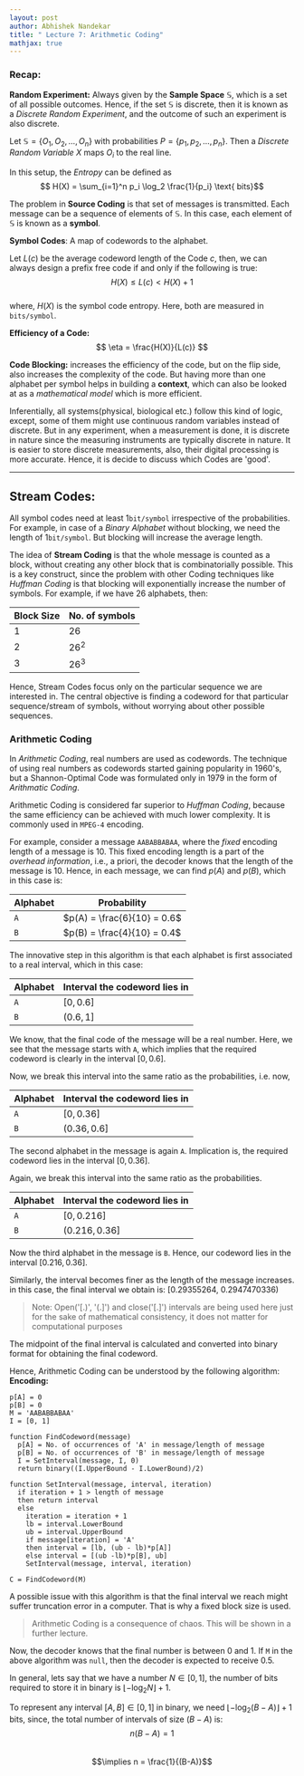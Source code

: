 ```yaml
---
layout: post   
author: Abhishek Nandekar   
title: " Lecture 7: Arithmetic Coding"
mathjax: true
---
```


### Recap:

**Random Experiment:** Always given by the **Sample Space** $\mathbb S$, which is a set of all possible outcomes. Hence, if the set $\mathbb S$ is discrete, then it is known as a *Discrete Random Experiment*, and the outcome of such an experiment is also discrete.  

Let $\mathbb S = \{O_1, O_2, \ldots, O_n\}$ with probabilities $P = \{p_1, p_2, \ldots, p_n\}$. Then a *Discrete Random Variable* $X$ maps $O_i$ to the real line.  

In this setup, the *Entropy* can be defined as  
$$ H(X) = \sum_{i=1}^n p_i \log_2 \frac{1}{p_i} \text{ bits}$$  

The problem in **Source Coding** is that set of messages is transmitted. Each message can be a sequence of elements of $\mathbb S$. In this case, each element of $\mathbb S$ is known as a **symbol**.

**Symbol Codes**: A map of codewords to the alphabet.

Let $L(c)$ be the average codeword length of the Code $c$, then, we can always design a prefix free code if and only if the following is true:  
$$ H(X) \leq L(c) < H(X) + 1 $$  
where, $H(X)$ is the symbol code entropy. Here, both are measured in `bits/symbol`.

**Efficiency of a Code:**  
$$ \eta = \frac{H(X)}{L(c)}  $$  

**Code Blocking:** increases the efficiency of the code, but on the flip side, also increases the complexity of the code. But having more than one alphabet per symbol helps in building a **context**, which can also be looked at as a *mathematical model* which is more efficient.

Inferentially, all systems(physical, biological etc.) follow this kind of logic, except, some of them might use continuous random variables instead of discrete. But in any experiment, when a measurement is done, it is discrete in nature since the measuring instruments are typically discrete in nature. It is easier to store discrete measurements, also, their digital processing is more accurate. Hence, it is decide to discuss which Codes are 'good'.

------

## Stream Codes:

All symbol codes need at least 1`bit/symbol` irrespective of the probabilities. For example, in case of a *Binary Alphabet* without blocking, we need the length of 1`bit/symbol`. But blocking will increase the average length.

The idea of **Stream Coding** is that the whole message is counted as a block, without creating any other block that is combinatorially possible. This is a key construct, since the problem with other Coding techniques like *Huffman Coding* is that blocking will exponentially increase the number of symbols. For example, if we have 26 alphabets, then:  

Block Size | No. of symbols
---------- | --------------  
1|$26$  
2|$26^2$
3|$26^3$  


Hence, Stream Codes focus only on the particular sequence we are interested in. The central objective is finding a codeword for that particular sequence/stream of symbols, without worrying about other possible sequences.

### Arithmetic Coding

In _Arithmetic Coding_, real numbers are used as codewords. The technique of using real numbers as codewords started gaining popularity in 1960's, but a Shannon-Optimal Code was formulated only  in 1979 in the form of _Arithmatic  Coding_.


Arithmetic Coding is considered far superior to _Huffman Coding_, because the same efficiency can be achieved with much lower complexity. It is commonly used in `MPEG-4` encoding.

For example, consider a message `AABABBABAA`, where the *fixed* encoding length of a message is 10. This fixed encoding length is a part of the _overhead information_, i.e., a priori, the decoder knows that the length of the message is 10. Hence, in each message, we can find $p(A)$ and $p(B)$, which in this case is:

Alphabet | Probability  
-------- | -----------  
`A`|$p(A) = \frac{6}{10} = 0.6$  
`B`|$p(B) = \frac{4}{10} = 0.4$

The innovative step in this algorithm is that each alphabet is first associated to a real interval, which in this case:

Alphabet | Interval the codeword lies in
-------- | -----------------------------  
`A`|$[0, 0.6]$  
`B`|$(0.6, 1]$


We know, that the final code of the message will be a real number. Here, we see that the message starts with `A`, which implies that the required codeword is clearly in the interval $[0, 0.6]$.

Now, we break this interval into the same ratio as the probabilities, i.e. now,

Alphabet | Interval the codeword lies in
-------- | -----------  
`A`|$[0, 0.36]$  
`B`|$(0.36, 0.6]$

The second alphabet in the message is again `A`. Implication is, the required codeword lies in the interval $[0, 0.36]$.

Again, we break this interval into the same ratio as the probabilities.

Alphabet | Interval the codeword lies in
-------- | -----------  
`A`|$[0, 0.216]$  
`B`|$(0.216, 0.36]$

Now the third alphabet in the message is `B`. Hence, our codeword lies in the interval $[0.216, 0.36]$.

Similarly, the interval becomes finer as the length of the message increases. in this case, the final interval we obtain is: [0.29355264, 0.2947470336)

> Note: Open('[.)', '(.]') and close('[.]') intervals are being used here just for the sake of mathematical consistency, it does not matter for computational purposes

The midpoint of the final interval is calculated and converted into binary format for obtaining the final codeword.

Hence, Arithmetic Coding can be understood by the following algorithm:  
**Encoding:**
```
p[A] = 0
p[B] = 0
M = 'AABABBABAA'
I = [0, 1]

function FindCodeword(message)
  p[A] = No. of occurrences of 'A' in message/length of message
  p[B] = No. of occurrences of 'B' in message/length of message
  I = SetInterval(message, I, 0)
  return binary((I.UpperBound - I.LowerBound)/2)

function SetInterval(message, interval, iteration)
  if iteration + 1 > length of message
  then return interval
  else
    iteration = iteration + 1
    lb = interval.LowerBound
    ub = interval.UpperBound
    if message[iteration] = 'A'
    then interval = [lb, (ub - lb)*p[A]]
    else interval = [(ub -lb)*p[B], ub]
    SetInterval(message, interval, iteration)    

C = FindCodeword(M)
```
A possible issue with this algorithm is that the final interval we reach might suffer truncation error in a computer. That is why a fixed block size is used.

>Arithmetic Coding is a consequence of chaos. This will be shown in a further lecture.

Now, the decoder knows that the final number is between 0 and 1. If `M` in the above algorithm was `null`, then the decoder is expected to receive 0.5.


In general, lets say that we have a number $N \in[0, 1]$, the number of bits required to store it in binary is $\lfloor - \log_2 N \rfloor + 1$.

To represent any interval $[A, B] \in [0, 1]$ in binary, we need $\lfloor -\log_2 (B-A) \rfloor + 1$ bits, since, the total number of intervals of size $(B-A)$ is:  
$$ n(B-A) = 1 $$  
$$\implies n = \frac{1}{(B-A)}$$  
